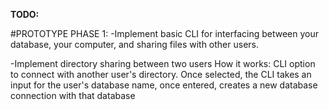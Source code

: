 **TODO:**

#PROTOTYPE PHASE 1:
-Implement basic CLI for interfacing between your database, your computer, and sharing files with other users.

-Implement directory sharing between two users
How it works: CLI option to connect with another user's directory. Once selected, the CLI takes an input for the user's database name, once entered, creates a new database connection with that database
